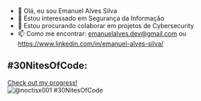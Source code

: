- 👋 Olá, eu sou Emanuel Alves Silva
- 👀 Estou interessado em Segurança da Informação
- 💞️ Estou procurando colaborar em projetos de Cybersecurity
- 📫 Como me encontrar: emanuelalves.dev@gmail.com ou https://www.linkedin.com/in/emanuel-alves-silva/


## #30NitesOfCode:
  [Check out my progress!](https://www.codedex.io/@noctisx001/30-nites-of-code)  
  ![@noctisx001 #30NitesOfCode](https://www.codedex.io/api/petStatus?user=noctisx001)
